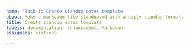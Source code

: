 ```yaml
---
name: 'Task 1: Create standup notes template'
about: Make a markdown file standup.md with a daily standup format.
title: Create standup notes template
labels: documentation, enhancement, Markdown
assignees: niktion9

---
```



